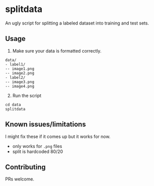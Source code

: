 # splitdata
An ugly script for splitting a labeled dataset into training and test sets.

## Usage
1. Make sure your data is formatted correctly.

```
data/
- label1/
-- image1.png
-- image2.png
- label2/
-- image3.png
-- image4.png
```

2. Run the script
```
cd data
splitdata
```

## Known issues/limitations
I might fix these if it comes up but it works for now.
- only works for `.png` files
- split is hardcoded 80/20

## Contributing
PRs welcome.
